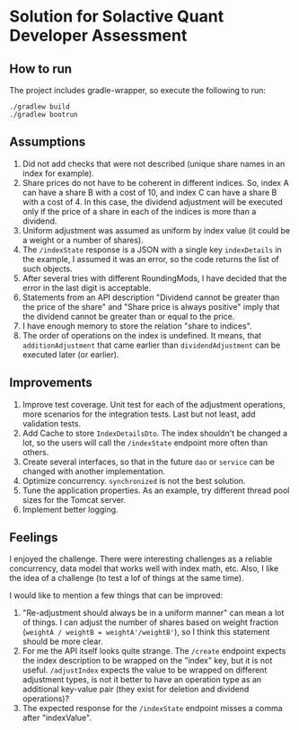# Solution for Solactive Quant Developer Assessment

## How to run
The project includes gradle-wrapper, so execute the following to run:

```
./gradlew build
./gradlew bootrun
```

## Assumptions
1. Did not add checks that were not described (unique share names in an index for example).
2. Share prices do not have to be coherent in different indices. So, index A can have a share B with a cost of 10, and index C can have a share B with a cost of 4.
In this case, the dividend adjustment will be executed only if the price of a share in each of the indices is more than a dividend.
3. Uniform adjustment was assumed as uniform by index value (it could be a weight or a number of shares).
4. The `/indexState` response is a JSON with a single key `indexDetails` in the example, I assumed it was an error, so the code returns the list of such objects.
5. After several tries with different RoundingMods, I have decided that the error in the last digit is acceptable.
6. Statements from an API description "Dividend cannot be greater than the price of the share" and "Share price is always positive" imply that the dividend cannot be greater than or equal to the price.
7. I have enough memory to store the relation "share to indices".
8. The order of operations on the index is undefined. It means, that `additionAdjustment` that came earlier than `dividendAdjustment` can be executed later (or earlier).

## Improvements
1. Improve test coverage. Unit test for each of the adjustment operations, more scenarios for the integration tests. Last but not least, add validation tests.
2. Add Cache to store `IndexDetailsDto`. The index shouldn't be changed a lot, so the users will call the `/indexState` endpoint more often than others.
3. Create several interfaces, so that in the future `dao` or `service` can be changed with another implementation.
4. Optimize concurrency. `synchronized` is not the best solution.
5. Tune the application properties. As an example, try different thread pool sizes for the Tomcat server.
6. Implement better logging.

## Feelings
I enjoyed the challenge. There were interesting challenges as a reliable concurrency, data model that works well with index math, etc. Also, I like the idea of a challenge (to test a lof of things at the same time).

I would like to mention a few things that can be improved:
1. "Re-adjustment should always be in a uniform manner" can mean a lot of things. I can adjust the number of shares based on weight fraction (`weightA / weightB = weightA'/weightB'`), so I think this statement should be more clear.
2. For me the API itself looks quite strange. The `/create` endpoint expects the index description to be wrapped on the "index" key, but it is not useful.
`/adjustIndex` expects the value to be wrapped on different adjustment types, is not it better to have an operation type as an additional key-value pair (they exist for deletion and dividend operations)?
3. The expected response for the `/indexState` endpoint misses a comma after "indexValue".
